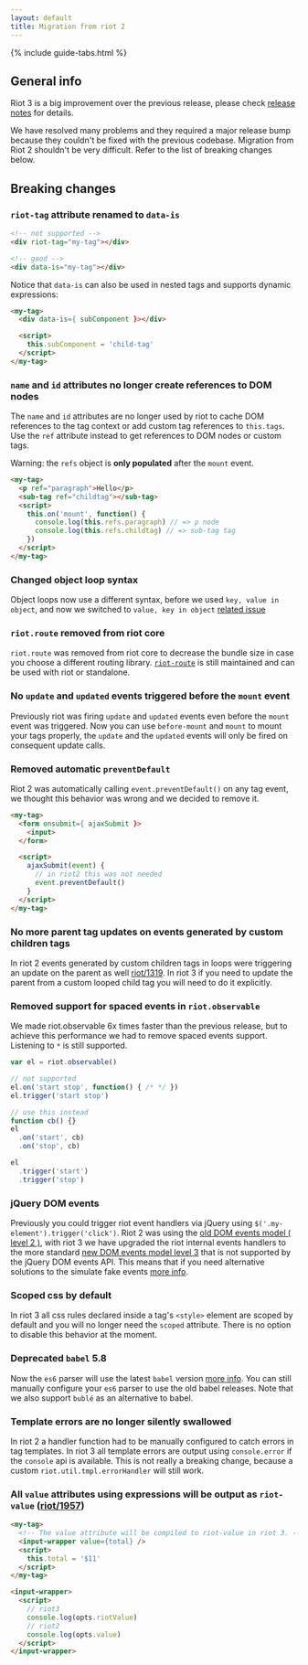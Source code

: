 ```yaml
---
layout: default
title: Migration from riot 2
---
```


{% include guide-tabs.html %}

## General info

Riot 3 is a big improvement over the previous release, please check [release notes](/release-notes) for details.

We have resolved many problems and they required a major release bump because they couldn't be fixed with the previous codebase.
Migration from Riot 2 shouldn't be very difficult. Refer to the list of breaking changes below.

## Breaking changes

### `riot-tag` attribute renamed to `data-is`

```html
<!-- not supported -->
<div riot-tag="my-tag"></div>

<!-- good -->
<div data-is="my-tag"></div>
```

Notice that `data-is` can also be used in nested tags and supports dynamic expressions:

```html
<my-tag>
  <div data-is={ subComponent }></div>

  <script>
    this.subComponent = 'child-tag'
  </script>
</my-tag>
```

### `name` and `id` attributes no longer create references to DOM nodes

The `name` and `id` attributes are no longer used by riot to cache DOM references to the tag context or add custom tag references to `this.tags`. Use the `ref` attribute instead to get references to DOM nodes or custom tags.

<span class="tag red">Warning:</span> the `refs` object is __only populated__ after the `mount` event.

```html
<my-tag>
  <p ref="paragraph">Hello</p>
  <sub-tag ref="childtag"></sub-tag>
  <script>
    this.on('mount', function() {
      console.log(this.refs.paragraph) // => p node
      console.log(this.refs.childtag) // => sub-tag tag
    })
  </script>
</my-tag>
```

### Changed object loop syntax

Object loops now use a different syntax, before we used `key, value in object`, and now we switched to `value, key in object`
[related issue](https://github.com/riot/riot/issues/1420)

### `riot.route` removed from riot core

`riot.route` was removed from riot core to decrease the bundle size in case you choose a different routing library. [`riot-route`](https://github.com/riot/route) is still maintained and can be used with riot or standalone.

### No `update` and `updated` events triggered before the `mount` event

Previously riot was firing `update` and `updated` events even before the `mount` event was triggered.
Now you can use `before-mount` and `mount` to mount your tags properly, the `update` and the `updated` events will only be fired on consequent update calls.

### Removed automatic `preventDefault`

Riot 2 was automatically calling `event.preventDefault()` on any tag event, we thought this behavior was wrong and we decided to remove it.

```html
<my-tag>
  <form onsubmit={ ajaxSubmit }>
    <input>
  </form>

  <script>
    ajaxSubmit(event) {
      // in riot2 this was not needed
      event.preventDefault()
    }
  </script>
</my-tag>
```

### No more parent tag updates on events generated by custom children tags

In riot 2 events generated by custom children tags in loops were triggering an update on the parent as well [riot/1319](https://github.com/riot/riot/issues/1319). In riot 3 if you need to update the parent from a custom looped child tag you will need to do it explicitly.

### Removed support for spaced events in `riot.observable`

We made riot.observable 6x times faster than the previous release, but to achieve this performance we had to remove spaced events support. Listening to `*` is still supported.

```js
var el = riot.observable()

// not supported
el.on('start stop', function() { /* */ })
el.trigger('start stop')

// use this instead
function cb() {}
el
  .on('start', cb)
  .on('stop', cb)

el
  .trigger('start')
  .trigger('stop')
```

### jQuery DOM events

Previously you could trigger riot event handlers via jQuery using `$('.my-element').trigger('click')`. Riot 2 was using the [old DOM events model ( level 2 )](https://www.w3.org/TR/DOM-Level-2-Events/), with riot 3 we have upgraded the riot internal events handlers to the more standard [new DOM events model level 3](https://www.w3.org/TR/DOM-Level-3-Events/) that is not supported by the jQuery DOM events API. This means that if you need alternative solutions to the simulate fake events [more info](https://github.com/riot/riot/issues/2150#issuecomment-271334951).

### Scoped css by default

In riot 3 all css rules declared inside a tag's `<style>` element are scoped by default and you will no longer need the `scoped` attribute. There is no option to disable this behavior at the moment.

### Deprecated `babel` 5.8

Now the `es6` parser will use the latest `babel` version [more info](/guide/compiler/#ecmascript-6). You can still manually configure your `es6` parser to use the old babel releases. Note that we also support `bublé` as an alternative to babel.

### Template errors are no longer silently swallowed

In riot 2 a handler function had to be manually configured to catch errors in tag templates. In riot 3 all template errors
are output using `console.error` if the `console` api is available. This is not really a breaking change, because a custom `riot.util.tmpl.errorHandler` will still work.

### All `value` attributes using expressions will be output as `riot-value` ([riot/1957](https://github.com/riot/riot/issues/1957))

```html
<my-tag>
  <!-- The value attribute will be compiled to riot-value in riot 3. -->
  <input-wrapper value={total} />
  <script>
    this.total = '$11'
  </script>
</my-tag>

<input-wrapper>
  <script>
    // riot3
    console.log(opts.riotValue)
    // riot2
    console.log(opts.value)
  </script>
</input-wrapper>
```
